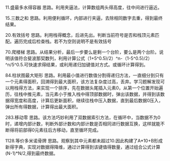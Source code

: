 11.盛最多水得容器
思路。利用夹逼法，计算数组两头得高度，往中间进行逼近。

15.三数之和
思路。利用便利循环，内部进行夹逼，去除相同数字去重，得到最终结果。

20.有效括号
思路。利用栈得概念，后进先出。判断当前符号是否和栈顶元素匹配。遍历完成后检查栈。若不为空则说明不是有效括号

70.爬楼梯
思路。从结果分析，最后一步要么是剩一个台阶，要么是两个台阶。说明该值符合斐波那契数列，利用计算公式（1+5^0.5)/2）^n-（1-5^0.5)/2）^n/5^0.5.可快速求得结果，或利用递归加键值对方式。或循环计算得到。

84.柱状图最大矩形
思路。利用最小值进行数值分割得递归方法，一直细分到只有一个元素得面积，回溯得到最大面积，该方法复杂度过高，丢弃。学习题解发现可以用栈得方法，来实现一个排序，先在数据头尾插入元素0，从第一个位置开始遍历，往栈中推元素，当元素小于推入栈中得顶部数据时，弹出该数据，并得到该数据得宽度和高度，计算后更新面积，继续往栈中压入数据，直到最后数据0压入，弹出所有得数据，计算得出最大面积。

283.移动零
思路。该方法巧妙利用了双数据索引方法，在循环中，当数据不为0时，递增内部计数，判断外部计数和内部计数是否相同进行数据互换，这样就能不断得将前部得0元素往后方移动，直至循环完成。

1128.等价多米诺骨牌
思路。观察到其中元素都未超过10.因此构建了A*10+B形成新得字典，实现对数据得降维，通过计算得到该键值得数量，通过组合公式计算(N-1)*N/2,得到最终数据。

